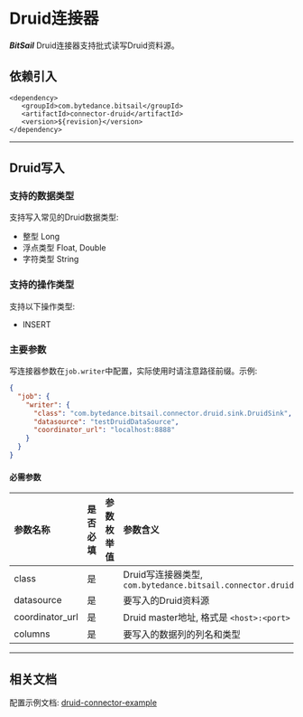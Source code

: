 # Druid连接器

***BitSail*** Druid连接器支持批式读写Druid资料源。

## 依赖引入

```text
<dependency>
   <groupId>com.bytedance.bitsail</groupId>
   <artifactId>connector-druid</artifactId>
   <version>${revision}</version>
</dependency>
```

-----

## Druid写入

### 支持的数据类型

支持写入常见的Druid数据类型:

- 整型 Long
- 浮点类型 Float, Double
- 字符类型 String

### 支持的操作类型

支持以下操作类型:
 - INSERT


### 主要参数

写连接器参数在`job.writer`中配置，实际使用时请注意路径前缀。示例:

```json
{
  "job": {
    "writer": {
      "class": "com.bytedance.bitsail.connector.druid.sink.DruidSink",
      "datasource": "testDruidDataSource",
      "coordinator_url": "localhost:8888"
    }
  }
}
```


#### 必需参数

| 参数名称                      | 是否必填 | 参数枚举值 | 参数含义                                                                |
|:--------------------------|:-----|:------|:--------------------------------------------------------------------|
| class                     | 是  |       | Druid写连接器类型, `com.bytedance.bitsail.connector.druid.sink.DruidSink` |
| datasource          | 是 | | 要写入的Druid资料源                                                        |
| coordinator_url | 是 | | Druid master地址, 格式是 `<host>:<port>`                                 |
| columns                   | 是 | | 要写入的数据列的列名和类型                                                       |

-----

## 相关文档

配置示例文档: [druid-connector-example](./druid-example_zh.md)
